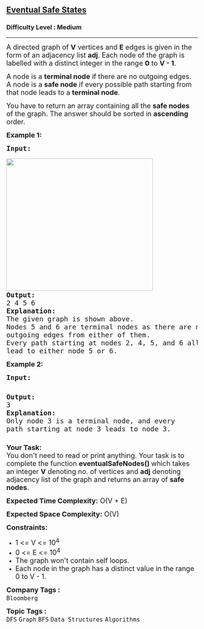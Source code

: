 <h2><a href="https://practice.geeksforgeeks.org/problems/eventual-safe-states/1?timeMachineDate=2023-10-18">Eventual Safe States</a></h2><h3>Difficulty Level : Medium</h3><hr><div class="problems_problem_content__Xm_eO"><p><span style="font-size: 18px;">A directed graph of <strong>V</strong> vertices and <strong>E</strong> edges is given in the form of an adjacency list <strong>adj</strong>. Each node of the graph is labelled with a distinct integer in the range <strong>0</strong> to <strong>V - 1</strong>.</span></p>
<p><span style="font-size: 18px;">A node is a <strong>terminal node</strong> if there are no outgoing edges. A node is a <strong>safe node</strong> if every possible path starting from that node leads to a <strong>terminal node</strong>.</span></p>
<p><span style="font-size: 18px;">You have to return an array containing all the <strong>safe nodes</strong> of the graph. The answer should be sorted in <strong>ascending</strong> order.</span></p>
<p><strong><span style="font-size: 18px;">Example 1:</span></strong></p>
<pre><strong><span style="font-size: 18px;">Input:</span></strong>

<img style="height: 348px; width: 386px;" src="https://media.geeksforgeeks.org/img-practice/booker1-1655493978.png" alt="">
<span style="font-size: 18px;"><strong>Output:</strong></span>
<span style="font-size: 18px;">2 4 5 6</span>
<span style="font-size: 18px;"><strong>Explanation:</strong></span>
<span style="font-size: 18px;">The given graph is shown above.</span>
<span style="font-size: 18px;">Nodes 5 and 6 are terminal nodes as there are no 
outgoing edges from either of them. </span>
<span style="font-size: 18px;">Every path starting at nodes 2, 4, 5, and 6 all 
lead to either node 5 or 6.</span>
</pre>
<p><strong><span style="font-size: 18px;">Example 2:</span></strong></p>
<pre><strong><span style="font-size: 18px;">Input:</span></strong>

<strong><span style="font-size: 18px;"><img src="https://media.geeksforgeeks.org/img-practice/booker2-1655494315.png" alt=""></span></strong>
<strong><span style="font-size: 18px;">Output:</span></strong>
<span style="font-size: 18px;">3</span>
<strong><span style="font-size: 18px;">Explanation:</span></strong>
<span style="font-size: 18px;">Only node 3 is a terminal node, and every path 
starting at node 3 leads to node 3.</span>
</pre>
<p><span style="font-size: 18px;"><strong>Your Task:</strong><br>You don't need to read or print anything. Your task is to complete the function&nbsp;<strong>eventualSafeNodes</strong><strong>()&nbsp;</strong>which takes an integer&nbsp;<strong>V</strong> denoting no. of vertices and <strong>adj</strong> denoting adjacency list of the graph and returns an array of <strong>safe nodes</strong>.</span></p>
<p><span style="font-size: 18px;"><strong>Expected Time Complexity:</strong> O(V + E)</span></p>
<p><span style="font-size: 18px;"><strong>Expected Space Complexity:</strong> O(V)</span></p>
<p><span style="font-size: 18px;"><strong>Constraints:</strong></span></p>
<ul>
<li><span style="font-size: 18px;">1 &lt;= V &lt;= 10<sup>4</sup></span></li>
<li><span style="font-size: 18px;">0 &lt;= E &lt;= 10<sup>4</sup></span></li>
<li><span style="font-size: 18px;">The graph won't contain self loops.</span></li>
<li><span style="font-size: 18px;">Each node in the graph has a distinct value in the range 0 to V - 1.</span></li>
</ul></div><p><span style=font-size:18px><strong>Company Tags : </strong><br><code>Bloomberg</code>&nbsp;<br><p><span style=font-size:18px><strong>Topic Tags : </strong><br><code>DFS</code>&nbsp;<code>Graph</code>&nbsp;<code>BFS</code>&nbsp;<code>Data Structures</code>&nbsp;<code>Algorithms</code>&nbsp;